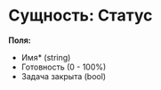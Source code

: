 # Сущность: **Статус**

**Поля:**

*	Имя*		(string)
*	Готовность	(0 - 100%)
*	Задача закрыта	(bool)
